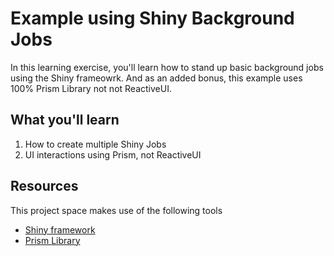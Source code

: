 # Example using Shiny Background Jobs

In this learning exercise, you'll learn how to stand up basic background jobs using the Shiny frameowrk. And as an added bonus, this example uses 100% Prism Library not not ReactiveUI.

## What you'll learn

1. How to create multiple Shiny Jobs
2. UI interactions using Prism, not ReactiveUI

## Resources

This project space makes use of the following tools

* [Shiny framework](https://github.com/shinyorg/shiny)
* [Prism Library]()

